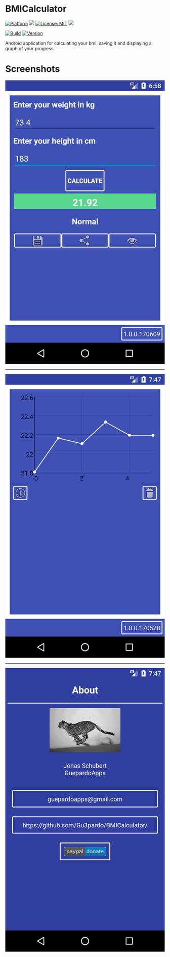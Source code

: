 # BMICalculator

[![Platform](https://img.shields.io/badge/platform-Android-blue.svg)](https://www.android.com)
<a target="_blank" href="https://android-arsenal.com/api?level=21" title="API21+"><img src="https://img.shields.io/badge/API-21+-blue.svg" /></a>
[![License: MIT](https://img.shields.io/badge/License-MIT-blue.svg)](https://opensource.org/licenses/MIT)
<a target="_blank" href="https://www.paypal.me/GuepardoApps" title="Donate using PayPal"><img src="https://img.shields.io/badge/paypal-donate-blue.svg" /></a>

[![Build](https://img.shields.io/badge/build-success-green.svg)](https://github.com/Gu3pardo/BMICalculator/blob/master/builds)
[![Version](https://img.shields.io/badge/version-v1.0.0.170628-blue.svg)](https://github.com/Gu3pardo/BMICalculator/blob/master/builds)

Android application for calculating your bmi, saving it and displaying a graph of your progress

# Screenshots

![alt tag](https://github.com/Gu3pardo/BMICalculator/blob/master/screenshots/img_001.png)
___________________________________
![alt tag](https://github.com/Gu3pardo/BMICalculator/blob/master/screenshots/img_002.png)
___________________________________
![alt tag](https://github.com/Gu3pardo/BMICalculator/blob/master/screenshots/img_003.png)